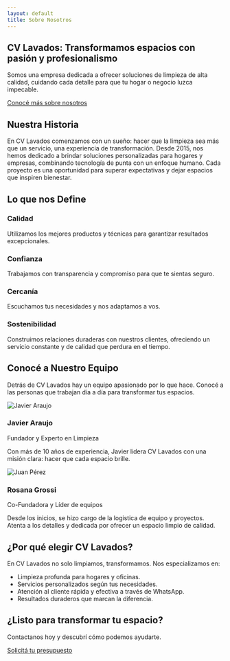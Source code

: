 ```yaml
---
layout: default
title: Sobre Nosotros
---
```


<section class="about about--hero fade-in-up">
  <div class="about__container">
    <h1 class="about__title"><b>CV Lavados</b>: Transformamos espacios con pasión y profesionalismo</h1>
    <p class="about__subtitle">Somos una empresa dedicada a ofrecer soluciones de limpieza de alta calidad, cuidando cada detalle para que tu hogar o negocio luzca impecable.</p>
    <a href="#nuestra-historia" class="about__cta-btn">Conocé más sobre nosotros</a>
  </div>
</section>

<section class="about about--history" id="nuestra-historia">
  <div class="about__container">
    <h2 class="about__section-title">Nuestra Historia</h2>
    <p class="about__section-text">En CV Lavados comenzamos con un sueño: hacer que la limpieza sea más que un servicio, una experiencia de transformación. Desde 2015, nos hemos dedicado a brindar soluciones personalizadas para hogares y empresas, combinando tecnología de punta con un enfoque humano. Cada proyecto es una oportunidad para superar expectativas y dejar espacios que inspiren bienestar.</p>
  </div>
</section>

<section class="about about--values">
  <div class="about__container">
    <h2 class="about__section-title">Lo que nos Define</h2>
    <div class="about__values-grid">
      <div class="about__value-card">
        <h3 class="about__value-title">Calidad</h3>
        <p class="about__value-text">Utilizamos los mejores productos y técnicas para garantizar resultados excepcionales.</p>
      </div>
      <div class="about__value-card">
        <h3 class="about__value-title">Confianza</h3>
        <p class="about__value-text">Trabajamos con transparencia y compromiso para que te sientas seguro.</p>
      </div>
      <div class="about__value-card">
        <h3 class="about__value-title">Cercanía</h3>
        <p class="about__value-text">Escuchamos tus necesidades y nos adaptamos a vos.</p>
      </div>
      <div class="about__value-card">
        <h3 class="about__value-title">Sostenibilidad</h3>
        <p class="about__value-text">Construimos relaciones duraderas con nuestros clientes, ofreciendo un servicio constante y de calidad que perdura en el tiempo.</p>
      </div>
    </div>
  </div>
</section>

<section class="about about--team">
  <div class="about__container">
    <h2 class="about__section-title">Conocé a Nuestro Equipo</h2>
    <p class="about__section-text">Detrás de CV Lavados hay un equipo apasionado por lo que hace. Conocé a las personas que trabajan día a día para transformar tus espacios.</p>
    <div class="about__team-grid">
      <div class="about__team-member">
        <img src="{{ site.baseurl }}/assets/images/javi.jpg" alt="Javier Araujo" class="about__team-photo">
        <h3 class="about__team-name">Javier Araujo</h3>
        <p class="about__team-role">Fundador y Experto en Limpieza</p>
        <p class="about__team-bio">Con más de 10 años de experiencia, Javier lidera CV Lavados con una misión clara: hacer que cada espacio brille.</p>
      </div>
      <div class="about__team-member">
        <img src="{{ site.baseurl }}/assets/images/javi.jpg" alt="Juan Pérez" class="about__team-photo">
        <h3 class="about__team-name">Rosana Grossi</h3>
        <p class="about__team-role">Co-Fundadora y Líder de equipos</p>
        <p class="about__team-bio">Desde los inicios, se hizo cargo de la logistica de equipo y proyectos. Atenta a los detalles y dedicada por ofrecer un espacio limpio de calidad.</p>
      </div>
      <!-- Repetir para otros miembros -->
    </div>
  </div>
</section>

<section class="about about--benefits">
  <div class="about__container">
    <h2 class="about__section-title">¿Por qué elegir CV Lavados?</h2>
    <p class="about__section-text">En CV Lavados no solo limpiamos, transformamos. Nos especializamos en:</p>
    <ul class="about__benefits-list">
      <li>Limpieza profunda para hogares y oficinas.</li>
      <li>Servicios personalizados según tus necesidades.</li>
      <li>Atención al cliente rápida y efectiva a través de WhatsApp.</li>
      <li>Resultados duraderos que marcan la diferencia.</li>
    </ul>
  </div>
</section>

<section class="about about--cta">
  <div class="about__container">
    <h2 class="about__section-title">¿Listo para transformar tu espacio?</h2>
    <p class="about__section-text">Contactanos hoy y descubrí cómo podemos ayudarte.</p>
    <a href="/contacto" class="about__cta-btn">Solicitá tu presupuesto</a>
  </div>
</section>
